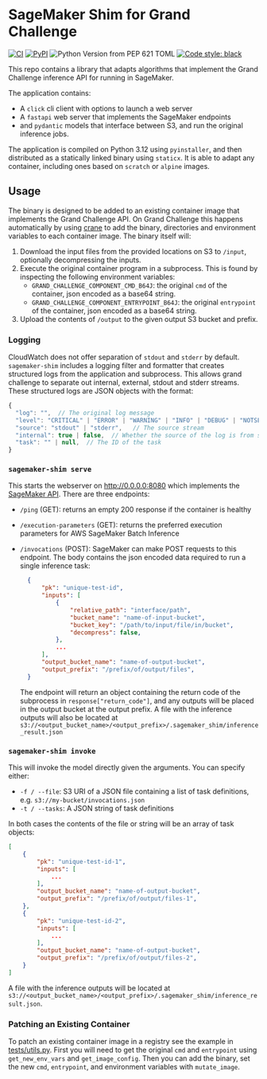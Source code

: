# SageMaker Shim for Grand Challenge

[![CI](https://github.com/jmsmkn/sagemaker-shim/actions/workflows/ci.yml/badge.svg?branch=main)](https://github.com/jmsmkn/sagemaker-shim/actions/workflows/ci.yml?query=branch%3Amain)
[![PyPI](https://img.shields.io/pypi/v/sagemaker-shim)](https://pypi.org/project/sagemaker-shim/)
![Python Version from PEP 621 TOML](https://img.shields.io/python/required-version-toml?tomlFilePath=https%3A%2F%2Fraw.githubusercontent.com%2FDIAGNijmegen%2Frse-sagemaker-shim%2Frefs%2Fheads%2Fmain%2Fpyproject.toml)
[![Code style: black](https://img.shields.io/badge/code%20style-black-000000.svg)](https://github.com/psf/black)

This repo contains a library that adapts algorithms that implement the Grand Challenge inference API for running in SageMaker.

The application contains:

- A `click` cli client with options to launch a web server
- A `fastapi` web server that implements the SageMaker endpoints
- and `pydantic` models that interface between S3, and run the original inference jobs.

The application is compiled on Python 3.12 using `pyinstaller`, and then distributed as a statically linked binary using `staticx`.
It is able to adapt any container, including ones based on `scratch` or `alpine` images.

## Usage

The binary is designed to be added to an existing container image that implements the Grand Challenge API.
On Grand Challenge this happens automatically by using [crane](https://github.com/google/go-containerregistry/blob/main/cmd/crane/doc/crane_mutate.md) to add the binary, directories and environment variables to each container image.
The binary itself will:

1. Download the input files from the provided locations on S3 to `/input`, optionally decompressing the inputs.
1. Execute the original container program in a subprocess.
   This is found by inspecting the following environment variables:
    - `GRAND_CHALLENGE_COMPONENT_CMD_B64J`: the original `cmd` of the container, json encoded as a base64 string.
    - `GRAND_CHALLENGE_COMPONENT_ENTRYPOINT_B64J`: the original `entrypoint` of the container, json encoded as a base64 string.
1. Upload the contents of `/output` to the given output S3 bucket and prefix.

### Logging

CloudWatch does not offer separation of `stdout` and `stderr` by default.
`sagemaker-shim` includes a logging filter and formatter that creates structured logs from the application and subprocess.
This allows grand challenge to separate out internal, external, stdout and stderr streams.
These structured logs are JSON objects with the format:

```js
{
  "log": "",  // The original log message
  "level": "CRITICAL" | "ERROR" | "WARNING" | "INFO" | "DEBUG" | "NOTSET",  // The severity level of the log
  "source": "stdout" | "stderr",   // The source stream
  "internal": true | false,  // Whether the source of the log is from sagemaker shim or the subprocess
  "task": "" | null,  // The ID of the task
}
```

### `sagemaker-shim serve`

This starts the webserver on http://0.0.0.0:8080 which implements the [SageMaker API](https://docs.aws.amazon.com/sagemaker/latest/dg/your-algorithms-batch-code.html).
There are three endpoints:

- `/ping` (GET): returns an empty 200 response if the container is healthy
- `/execution-parameters` (GET): returns the preferred execution parameters for AWS SageMaker Batch Inference
- `/invocations` (POST): SageMaker can make POST requests to this endpoint.
  The body contains the json encoded data required to run a single inference task:

  ```json
    {
        "pk": "unique-test-id",
        "inputs": [
            {
                "relative_path": "interface/path",
                "bucket_name": "name-of-input-bucket",
                "bucket_key": "/path/to/input/file/in/bucket",
                "decompress": false,
            },
            ...
        ],
        "output_bucket_name": "name-of-output-bucket",
        "output_prefix": "/prefix/of/output/files",
    }
  ```

  The endpoint will return an object containing the return code of the subprocess in `response["return_code"]`,
  and any outputs will be placed in the output bucket at the output prefix. A file with the inference outputs
  will also be located at `s3://<output_bucket_name>/<output_prefix>/.sagemaker_shim/inference_result.json`

### `sagemaker-shim invoke`

This will invoke the model directly given the arguments. You can specify either:

- `-f / --file`: S3 URI of a JSON file containing a list of task definitions, e.g. `s3://my-bucket/invocations.json`
- `-t / --tasks`: A JSON string of task definitions

In both cases the contents of the file or string will be an array of task objects:

```json
[
    {
        "pk": "unique-test-id-1",
        "inputs": [
            ...
        ],
        "output_bucket_name": "name-of-output-bucket",
        "output_prefix": "/prefix/of/output/files-1",
    },
    {
        "pk": "unique-test-id-2",
        "inputs": [
            ...
        ],
        "output_bucket_name": "name-of-output-bucket",
        "output_prefix": "/prefix/of/output/files-2",
    }
]
```

A file with the inference outputs will be located at `s3://<output_bucket_name>/<output_prefix>/.sagemaker_shim/inference_result.json`.

### Patching an Existing Container

To patch an existing container image in a registry see the example in [tests/utils.py](tests/utils.py).
First you will need to get the original `cmd` and `entrypoint` using `get_new_env_vars` and `get_image_config`.
Then you can add the binary, set the new `cmd`, `entrypoint`, and environment variables with `mutate_image`.
